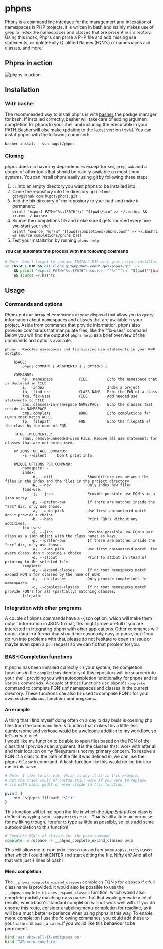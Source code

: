 # phpns
Phpns is a command line interface for the management and indexation of namespaces in PHP
projects. It is written in bash and mainly makes use of grep to index the namespaces
and classes that are present in a directory. Using this index, Phpns can parse a PHP 
file and add missing use statements, complete Fully Qualified Names (FQN's) of 
namespaces and classes, and more!

## Phpns in action
![phpns in action](https://cloud.hugot.nl/public/phpns/phpns_high.gif)


## Installation

### With basher
The recommended way to install phpns is with [basher](https://github.com/basherpm/basher), the
packge manager for bash. If installed correctly, basher will take care of adding argument completion
for phpns to your shell and including the executable in your PATH. Basher will also make updating to
the latest version trivial. You can install phpns with the following command:

`basher install --ssh hugot/phpns`


### Cloning
phpns does not have any dependencies except for `sed`, `grep`, `awk` and a couple of other tools that
should be readily available on most Linux systems. You can install phpns easily using git by following these steps:

1. `cd` into an empty directory you want phpns to be installed into.
2. Clone the repository into the directory: `git clone git@github.com:hugot/phpns.git .`
3. Add the bin directory of the  repository to your path and make it permanent:  
`printf 'export PATH="%s:$PATH"\n' "$(pwd)/bin" >> ~/.bashrc && source ~/.bashrc`
4. Source the completions file and make sure it gets sourced every time you start your shell:  
`printf "source '%s'\n" "$(pwd)/completions/phpns.bash" >> ~/.bashrc && source completions/phpns.bash`
5. Test your installation by running `phpns help`

#### You can automate this process with the following command
```bash
# Note: Don't forget to replace INSTALL_DIR with your actual installation directory here!
cd INSTALL_DIR && git clone git@github.com:hugot/phpns.git . \
    && printf 'export PATH="%s:$PATH"\nsource '"'%s'"'\n' "$(pwd)/"{bin,completions/phpns.bash} >> ~/.bashrc \
    && source ~/.bashrc
```

## Usage

### Commands and options
Phpns puts an array of commands at your disposal that allow you to query information about namespaces
and classes that are available in your project. Aside from commands that provide information,
phpns also provides commands that manipulate files, like the "fix-uses" command.
Below you will find the output of `phpns help` as a brief overview of the commands and options available.

```
phpns - Resolve namespaces and fix missing use statements in your PHP scripts.
    
    USAGE:
        phpns COMMAND [ ARGUMENTS ] [ OPTIONS ]
    
    COMMANDS:
        ns,  namespace            FILE         Echo the namespace that is declared in FILE
        i,   index                             Index a project
        fu,  find-use             CLASS_NAME   Echo the FQN of a class
        fxu, fix-uses             FILE         Add needed use statements to FILE
        cns, classes-in-namespace NAMESPACE    Echo the classes that reside in NAMESPACE
        cmp, complete             WORD         Echo completions for FQN's that match WORD.
        fp,  filepath             FQN          Echo the filepath of the class by the name of FQN.

    TO BE IMPLEMENTED:
        rmuu, remove-unneeded-uses FILE: Remove all use statements for classes that are not being used.

    OPTIONS FOR ALL COMMANDS:
        -s --silent     Don't print info.
    
    UNIQUE OPTIONS PER COMMAND:
        namespace: -
        index:
            -d, --diff                Show differences between the files in the index and the files in the project directory.
            -N, --new                 Only index new files
        find-use:
            -j, --json                Provide possible use FQN's as a json array.
            -p, --prefer-own          If there are matches inside the "src" dir, only use those.
            -a, --auto-pick           Use first encountered match, don't provide a choice.
            -b. --bare                Print FQN's without any additives.
        fix-uses:
            -j, --json                Provide possible use FQN's per class as a json object with the class names as keys.
            -p, --prefer-own          If there are matches inside the "src" dir, only use those.
            -a, --auto-pick           Use first encountered match, for every class, don't provide a choice.
            -o, --stdout              Print to stdout in stead of printing to the selected file.
        complete:
            -e, --expand-classes      If no root namespaces match, expand FQN's for classes by the name of WORD
            -n, --no-classes          Only provide completions for namespaces.
            -c, --complete-classes    If no root namespaces match, provide FQN's for all (partially) matching classes.
        filepath: -

```

### Integration with other programs
A couple of phpns commands have a --json option, which will make them output information in JSON
format, this might prove usefull if you are interested in integrating phpns with other applications.
Other commands will output data in a format that should be reasonably easy to parse, but if you do
run into problems with that, please do not hesitate to open an issue or maybe even open a pull request
so we can fix that problem for you.

### BASH Completion functions
If phpns has been installed correctly on your system, the completion functions in the `completions` directory of this repository
will be sourced into your shell, providing you with autocompletion functionality for phpns and its various commands.
A couple of these functions use phpns's `complete` command to complete FQN's of namespaces and classes in the 
current directory. These functions can also be used to complete FQN's for your own custom aliases, functions and programs.

#### An example
A thing that I find myself doing often on a day to day basis is opening php files from the command line. A function
that makes this a little less cumbersome and verbose would be a welcome addition to my workflow, so let's create one!  
I would like my function to be able to open files based on the FQN of the class that I provide as an argument. It is the classes
that I work with after all, and their location on my filesystem is not my primary concern. To resolve a FQN of a class to
the path of the file it was defined in, we can use the phpns `filepath` command. A bash function like this would do the
trick for me in this case:

```bash
# Note: I like to use vim, which is why it is in this example,
# but the trick would of course still work if you were to replace
# vim with nano, gedit or even vscode in this function.

pvim() {
    vim "$(phpns filepath "$1")"
}

```

This function will let me open the file in which the *App\Entity\Post* class is defined by typing
`pvim 'App\Entity\Post'`. That is still a little too vermose for my liking though. I prefer to type
as little as possible, so let's add some autocompletion to this function!

```bash
# Complete FQN's of classes for the pvim command
complete -o nospace -F __phpns_complete_expand_classes pvim

```

This will allow me to type `pvim Post<TAB>` and get `pvim App\\Entity\\Post` after which
I could hit ENTER and start editing the file. Nifty eh? And all of that with just 4 lines of bash!

#### Menu completion
The `__phpns_complete_expand_classes` completes FQN's for classes if a full class name is provided.
it would also be possible to use the `__phpns_complete_classes_expand_classes` function,
which would also complete partially matching class names, but that would
generate a lot of results, which bash's standard completion will not work well with.
If you do choose this route, consider enabeling menu-completion for readline, as it will be a much
better experience when using phpns in this way. To enable menu completion I use the following commands, 
you could add these to your `bashrc` or `bash_aliases` if you would like this behaviour to be permanent.

```bash
bind 'set show-all-if-ambiguous on'
bind 'TAB:menu-complete'
```

